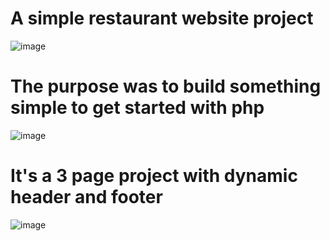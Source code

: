 # A simple restaurant website project

![image](https://github.com/user-attachments/assets/242729f3-d70c-4c1e-96f6-475db03a92c4)

# The purpose was to build something simple to get started with php

![image](https://github.com/user-attachments/assets/5c03d06b-5e4e-4c02-b926-1da8dd598359)

# It's a 3 page project with dynamic header and footer

![image](https://github.com/user-attachments/assets/9f2143db-c1f4-4a65-9209-40cf9445f487)


